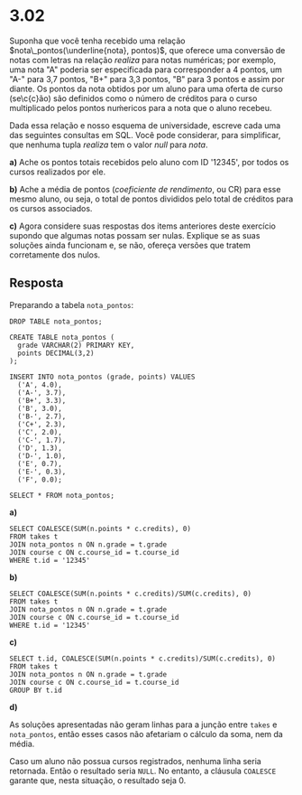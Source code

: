 # 3.02

Suponha que você tenha recebido uma relação $nota\_pontos(\underline{nota}, pontos)$, que oferece uma conversão de notas com letras na relação $realiza$ para notas numéricas; por exemplo, uma nota "A" poderia ser especificada para corresponder a 4 pontos, um "A-" para 3,7 pontos, "B+" para 3,3 pontos, "B" para 3 pontos e assim por diante. Os pontos da nota obtidos por um aluno para uma oferta de curso (se\c{c}ão) são definidos como o número de créditos para o curso multiplicado pelos pontos nuḿericos para a nota que o aluno recebeu.

Dada essa relação e nosso esquema de universidade, escreve cada uma das seguintes consultas em SQL. Você pode considerar, para simplificar, que nenhuma tupla $realiza$ tem o valor $null$ para $nota$.

**a)** Ache os pontos totais recebidos pelo aluno com ID '12345', por todos os cursos realizados por ele.

**b)** Ache a média de pontos (*coeficiente de rendimento*, ou CR) para esse mesmo aluno, ou seja, o total de pontos divididos pelo total de créditos para os cursos associados.

**c)** Agora considere suas respostas dos items anteriores deste exercício supondo que algumas notas possam ser nulas. Explique se as suas soluções ainda funcionam e, se não, ofereça versões que tratem corretamente dos nulos.

## Resposta

Preparando a tabela `nota_pontos`:

```
DROP TABLE nota_pontos;

CREATE TABLE nota_pontos (
  grade VARCHAR(2) PRIMARY KEY,
  points DECIMAL(3,2)
);

INSERT INTO nota_pontos (grade, points) VALUES
  ('A', 4.0),
  ('A-', 3.7),
  ('B+', 3.3),
  ('B', 3.0),
  ('B-', 2.7),
  ('C+', 2.3),
  ('C', 2.0),
  ('C-', 1.7),
  ('D', 1.3),
  ('D-', 1.0),
  ('E', 0.7),
  ('E-', 0.3),
  ('F', 0.0);

SELECT * FROM nota_pontos;
```

**a)**

```
SELECT COALESCE(SUM(n.points * c.credits), 0)
FROM takes t
JOIN nota_pontos n ON n.grade = t.grade
JOIN course c ON c.course_id = t.course_id
WHERE t.id = '12345'
```

**b)**

```
SELECT COALESCE(SUM(n.points * c.credits)/SUM(c.credits), 0)
FROM takes t
JOIN nota_pontos n ON n.grade = t.grade
JOIN course c ON c.course_id = t.course_id
WHERE t.id = '12345'
```

**c)**

```
SELECT t.id, COALESCE(SUM(n.points * c.credits)/SUM(c.credits), 0)
FROM takes t
JOIN nota_pontos n ON n.grade = t.grade
JOIN course c ON c.course_id = t.course_id
GROUP BY t.id
```

**d)**

As soluções apresentadas não geram linhas para a junção entre `takes` e
`nota_pontos`, então esses casos não afetariam o cálculo da soma, nem da
média.

Caso um aluno não possua cursos registrados, nenhuma linha seria retornada.
Então o resultado seria `NULL`. No entanto, a cláusula `COALESCE`
garante que, nesta situação, o resultado seja 0.
